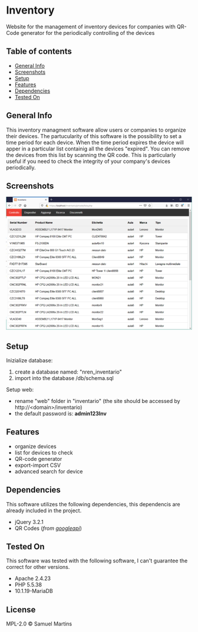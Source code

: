 # Inventory
Website for the management of inventory devices for companies with QR-Code generator for the periodically controlling of the devices


## Table of contents
* [General Info](#general-info)
* [Screenshots](#screenshots)
* [Setup](#setup)
* [Features](#features)
* [Dependencies](#dependencies)
* [Tested On](#tested-on)


## General Info
This inventory managment software allow users or companies to organize their devices. The partucularity of this software is the possibility to set a time period for each device. When the time period expires the device will apper in a particular list containig all the devices "expired". You can remove the devices from this list by scanning the QR code. This is particularly useful if you need to check the integrity of your company's devices periodically.

## Screenshots
<p align="center">
  <img src="./doc/img/list-disp.png"/>
</p> 
 
## Setup
Inizialize database:
1. create a database named: "nren_inventario"
1. import into the database /db/schema.sql

Setup web:
* rename "web" folder in  "inventario" (the site should be accessed by http://\<domain\>/inventario)
* the default password is: **admin123Inv**

## Features
* organize devices
* list for devices to check
* QR-code generator
* export-import CSV
* advanced search for device

## Dependencies
This software utilizes the following dependencies, this dependencis are already included in the project.
* jQuery 3.2.1
* QR Codes (*from [googleapi](https://developers.google.com/chart/infographics/docs/qr_codes)*)

## Tested On
This software was tested with the following software, I can't guarantee the correct for other versions.
* Apache 2.4.23
* PHP 5.5.38
* 10.1.19-MariaDB

License
----

MPL-2.0 © Samuel Martins

